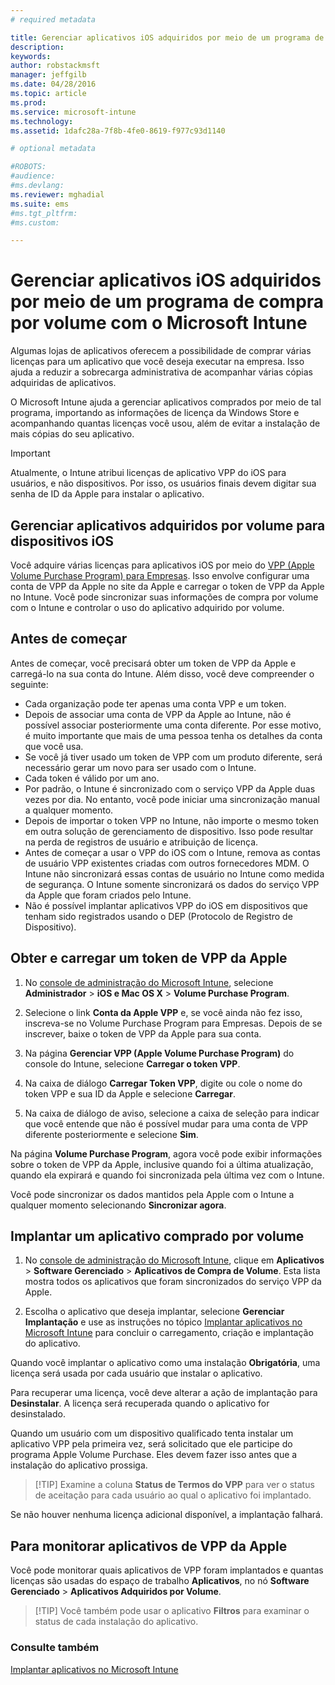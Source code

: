 ```yaml
---
# required metadata

title: Gerenciar aplicativos iOS adquiridos por meio de um programa de compra por volume | Microsoft Intune
description:
keywords:
author: robstackmsft
manager: jeffgilb
ms.date: 04/28/2016
ms.topic: article
ms.prod:
ms.service: microsoft-intune
ms.technology:
ms.assetid: 1dafc28a-7f8b-4fe0-8619-f977c93d1140

# optional metadata

#ROBOTS:
#audience:
#ms.devlang:
ms.reviewer: mghadial
ms.suite: ems
#ms.tgt_pltfrm:
#ms.custom:

---
```


# Gerenciar aplicativos iOS adquiridos por meio de um programa de compra por volume com o Microsoft Intune
Algumas lojas de aplicativos oferecem a possibilidade de comprar várias licenças para um aplicativo que você deseja executar na empresa. Isso ajuda a reduzir a sobrecarga administrativa de acompanhar várias cópias adquiridas de aplicativos.

O Microsoft Intune ajuda a gerenciar aplicativos comprados por meio de tal programa, importando as informações de licença da Windows Store e acompanhando quantas licenças você usou, além de evitar a instalação de mais cópias do seu aplicativo.

> [!Important]
> Atualmente, o Intune atribui licenças de aplicativo VPP do iOS para usuários, e não dispositivos. Por isso, os usuários finais devem digitar sua senha de ID da Apple para instalar o aplicativo.

## Gerenciar aplicativos adquiridos por volume para dispositivos iOS
Você adquire várias licenças para aplicativos iOS por meio do [VPP (Apple Volume Purchase Program) para Empresas](http://www.apple.com/business/vpp/). Isso envolve configurar uma conta de VPP da Apple no site da Apple e carregar o token de VPP da Apple no Intune.  Você pode sincronizar suas informações de compra por volume com o Intune e controlar o uso do aplicativo adquirido por volume.

## Antes de começar
Antes de começar, você precisará obter um token de VPP da Apple e carregá-lo na sua conta do Intune. Além disso, você deve compreender o seguinte:

* Cada organização pode ter apenas uma conta VPP e um token.
* Depois de associar uma conta de VPP da Apple ao Intune, não é possível associar posteriormente uma conta diferente. Por esse motivo, é muito importante que mais de uma pessoa tenha os detalhes da conta que você usa.
* Se você já tiver usado um token de VPP com um produto diferente, será necessário gerar um novo para ser usado com o Intune.
* Cada token é válido por um ano.
* Por padrão, o Intune é sincronizado com o serviço VPP da Apple duas vezes por dia. No entanto, você pode iniciar uma sincronização manual a qualquer momento.
* Depois de importar o token VPP no Intune, não importe o mesmo token em outra solução de gerenciamento de dispositivo. Isso pode resultar na perda de registros de usuário e atribuição de licença.
* Antes de começar a usar o VPP do iOS com o Intune, remova as contas de usuário VPP existentes criadas com outros fornecedores MDM. O Intune não sincronizará essas contas de usuário no Intune como medida de segurança. O Intune somente sincronizará os dados do serviço VPP da Apple que foram criados pelo Intune. 
* Não é possível implantar aplicativos VPP do iOS em dispositivos que tenham sido registrados usando o DEP (Protocolo de Registro de Dispositivo).

## Obter e carregar um token de VPP da Apple

1.  No [console de administração do Microsoft Intune](https://manage.microsoft.com), selecione **Administrador** &gt; **iOS e Mac OS X** &gt;  **Volume Purchase Program**.

2.  Selecione o link **Conta da Apple VPP** e, se você ainda não fez isso, inscreva-se no Volume Purchase Program para Empresas. Depois de se inscrever, baixe o token de VPP da Apple para sua conta.

3.  Na página **Gerenciar VPP (Apple Volume Purchase Program)** do console do Intune, selecione **Carregar o token VPP**.

4.  Na caixa de diálogo **Carregar Token VPP**, digite ou cole o nome do token VPP e sua ID da Apple e selecione **Carregar**.

5.  Na caixa de diálogo de aviso, selecione a caixa de seleção para indicar que você entende que não é possível mudar para uma conta de VPP diferente posteriormente e selecione **Sim**.

Na página **Volume Purchase Program**, agora você pode exibir informações sobre o token de VPP da Apple, inclusive quando foi a última atualização, quando ela expirará e quando foi sincronizada pela última vez com o Intune.

Você pode sincronizar os dados mantidos pela Apple com o Intune a qualquer momento selecionando **Sincronizar agora**.

## Implantar um aplicativo comprado por volume

1.  No [console de administração do Microsoft Intune](https://manage.microsoft.com), clique em **Aplicativos** &gt; **Software Gerenciado** &gt; **Aplicativos de Compra de Volume**. Esta lista mostra todos os aplicativos que foram sincronizados do serviço VPP da Apple.

2.  Escolha o aplicativo que deseja implantar, selecione **Gerenciar Implantação** e use as instruções no tópico [Implantar aplicativos no Microsoft Intune](deploy-apps-in-microsoft-intune.md) para concluir o carregamento, criação e implantação do aplicativo.

Quando você implantar o aplicativo como uma instalação **Obrigatória**, uma licença será usada por cada usuário que instalar o aplicativo.

Para recuperar uma licença, você deve alterar a ação de implantação para **Desinstalar**. A licença será recuperada quando o aplicativo for desinstalado.

Quando um usuário com um dispositivo qualificado tenta instalar um aplicativo VPP pela primeira vez, será solicitado que ele participe do programa Apple Volume Purchase. Eles devem fazer isso antes que a instalação do aplicativo prossiga.

> [!TIP] Examine a coluna **Status de Termos do VPP** para ver o status de aceitação para cada usuário ao qual o aplicativo foi implantado.

Se não houver nenhuma licença adicional disponível, a implantação falhará.

## Para monitorar aplicativos de VPP da Apple
Você pode monitorar quais aplicativos de VPP foram implantados e quantas licenças são usadas do espaço de trabalho **Aplicativos**, no nó **Software Gerenciado** &gt; **Aplicativos Adquiridos por Volume**.

> [!TIP] Você também pode usar o aplicativo **Filtros** para examinar o status de cada instalação do aplicativo.

### Consulte também
[Implantar aplicativos no Microsoft Intune](deploy-apps-in-microsoft-intune.md)



<!--HONumber=Jun16_HO2-->


